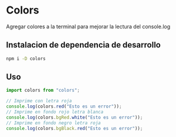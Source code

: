 # Colors

Agregar colores a la terminal para mejorar la lectura del console.log

## Instalacion de dependencia de desarrollo

```bash
npm i -D colors
```

## Uso

```js
import colors from "colors";

// Imprime con letra roja
console.log(colors.red("Esto es un error"));
// Imprime en fondo rojo letra blanca
console.log(colors.bgRed.white("Esto es un error"));
// Imprime en fondo negro letra roja
console.log(colors.bgBlack.red("Esto es un error"));
```
